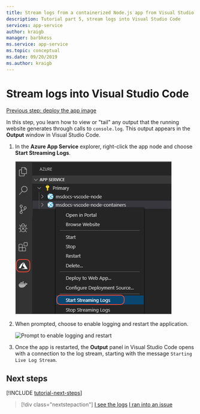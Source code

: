 ```yaml
---
title: Stream logs from a containerized Node.js app from Visual Studio Code
description: Tutorial part 5, stream logs into Visual Studio Code
services: app-service
author: kraigb
manager: barbkess
ms.service: app-service
ms.topic: conceptual
ms.date: 09/20/2019
ms.author: kraigb
---
```


# Stream logs into Visual Studio Code

[Previous step: deploy the app image](tutorial-vscode-docker-node-04.md)

In this step, you learn how to view or "tail" any output that the running website generates through calls to `console.log`. This output appears in the **Output** window in Visual Studio Code.

1. In the **Azure App Service** explorer, right-click the app node and choose **Start Streaming Logs**.

    ![View Streaming Logs](media/deploy-containers/stream-logs-command.png)

1. When prompted, choose to enable logging and restart the application.

    ![Prompt to enable logging and restart](media/deploy-azure/enable-logging-and-restart.png)

1. Once the app is restarted, the **Output** panel in Visual Studio Code opens with a connection to the log stream, starting with the message `Starting Live Log Stream`.

## Next steps

[!INCLUDE [tutorial-next-steps](includes/tutorial-next-steps.md)]

> [!div class="nextstepaction"]
> [I see the logs](tutorial-vscode-docker-node-06.md) [I ran into an issue](https://www.research.net/r/PWZWZ52?tutorial=node-deployment-azureappservice&step=tailing-logs)
